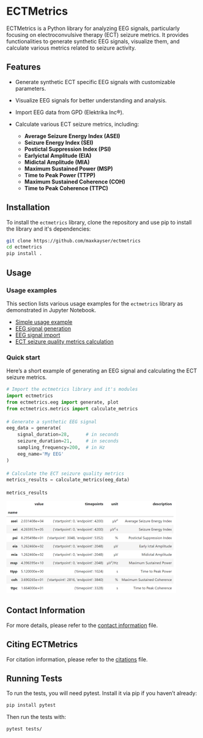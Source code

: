 # ECTMetrics

ECTMetrics is a Python library for analyzing EEG signals, particularly focusing on electroconvulsive therapy (ECT) seizure metrics. It provides functionalities to generate synthetic EEG signals, visualize them, and calculate various metrics related to seizure activity.

## Features

- Generate synthetic ECT specific EEG signals with customizable parameters.
- Visualize EEG signals for better understanding and analysis.
- Import EEG data from <a href="https://www.genet-ect.org/" target="_blank" style="text-decoration: none;">GPD</a> <a href="https://github.com/elektrika-inc/GPD-wiki" target="_blank" style="text-decoration: none;">(Elektrika Inc®)</a>.



- Calculate various ECT seizure metrics, including:
  - **Average Seizure Energy Index (ASEI)**
  - **Seizure Energy Index (SEI)**
  - **Postictal Suppression Index (PSI)**
  - **Earlyictal Amplitude (EIA)**
  - **Midictal Amplitude (MIA)**
  - **Maximum Sustained Power (MSP)**
  - **Time to Peak Power (TTPP)**
  - **Maximum Sustained Coherence (COH)**
  - **Time to Peak Coherence (TTPC)**
  
  
## Installation

To install the `ectmetrics` library, clone the repository and use pip to install the library and it's dependencies:

```bash
git clone https://github.com/maxkayser/ectmetrics
cd ectmetrics
pip install .
```

## Usage

### Usage examples
This section lists various usage examples for the `ectmetrics` library as demonstrated in Jupyter Notebook.
- <a href="examples/example_simple.ipynb" target="_blank" alt="Simple usage example">Simple usage example</a>
- <a href="examples/example_eeg_signal_generation.ipynb" target="_blank" alt="EEG signal generatio">EEG signal generation</a>
- <a href="examples/example_eeg_signal_import.ipynb" target="_blank" alt="EEG signal import">EEG signal import</a>
- <a href="examples/example_ect_metrics_calculation.ipynb" target="_blank" alt="ECT seizure quality metrics calculation">ECT seizure quality metrics calculation</a>

### Quick start
Here’s a short example of generating an EEG signal and calculating the ECT seizure metrics.

```python
# Import the ectmetrics library and it's modules
import ectmetrics
from ectmetrics.eeg import generate, plot
from ectmetrics.metrics import calculate_metrics

# Generate a synthetic EEG signal
eeg_data = generate(
    signal_duration=28,      # in seconds
    seizure_duration=21,     # in seconds
    sampling_frequency=200,  # in Hz
    eeg_name='My EEG'
)

# Calculate the ECT seizure quality metrics
metrics_results = calculate_metrics(eeg_data)

metrics_results
```

<img src="assets/ectmetrics-ect_seizure_quality_metrics.png" alt="ECT Seizure Quality Metrics" height="240">

## Contact Information

For more details, please refer to the [contact information](CONTACT.md) file.


## Citing ECTMetrics

For citation information, please refer to the [citations](CITATIONS.md) file.


## Running Tests

To run the tests, you will need pytest. Install it via pip if you haven’t already:

```bash
pip install pytest
```
Then run the tests with:

```bash
pytest tests/
```

